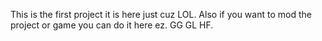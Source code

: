 This is the first project it is here just cuz LOL. Also if you want to mod the project or game
you can do it here ez. GG GL HF.